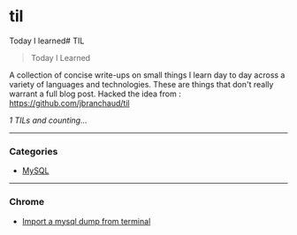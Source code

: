 # til
Today I learned# TIL

> Today I Learned

A collection of concise write-ups on small things I learn day to day across a
variety of languages and technologies. These are things that don't really
warrant a full blog post. Hacked the idea from : https://github.com/jbranchaud/til

_1 TILs and counting..._

---

### Categories

* [MySQL](#mysql)


---

### Chrome

- [Import a mysql dump from terminal](mysql/import-mysql-dump-terminal.md)
